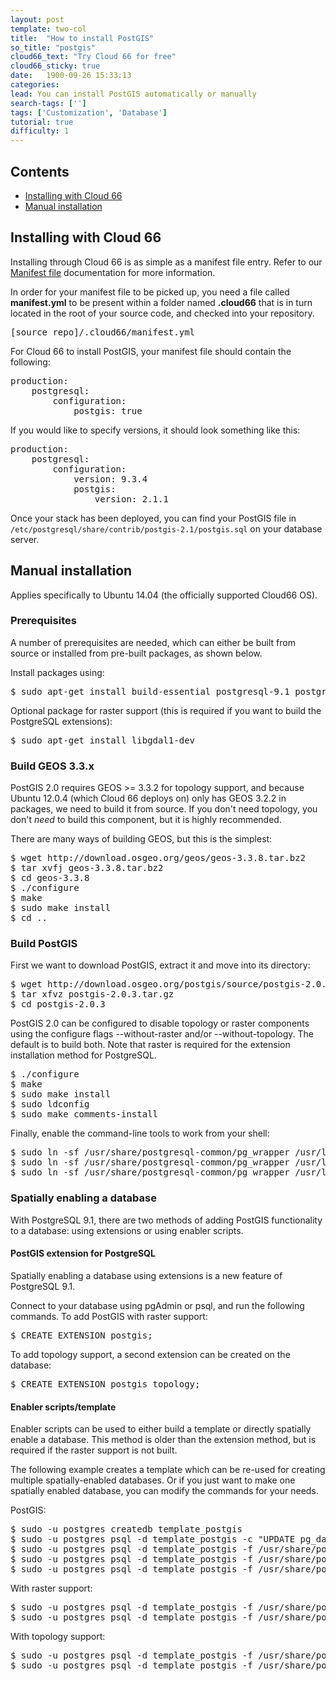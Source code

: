 ```yaml
---
layout: post
template: two-col
title:  "How to install PostGIS"
so_title: "postgis"
cloud66_text: "Try Cloud 66 for free"
cloud66_sticky: true
date:   1900-09-26 15:33:13
categories: 
lead: You can install PostGIS automatically or manually
search-tags: ['']
tags: ['Customization', 'Database']
tutorial: true
difficulty: 1
---
```


<h2>Contents</h2>
<ul class="page-toc">
	<li>
		<a href="#cloud66">Installing with Cloud 66</a>
	</li>
	<li>
		<a href="#manual">Manual installation</a>
	</li>
</ul>

<h2 id="cloud66">Installing with Cloud 66</h2>

Installing through Cloud 66 is as simple as a manifest file entry. Refer to our [Manifest file](http://help.cloud66.com/stack-definition/manifest-files.html) documentation for more information.

In order for your manifest file to be picked up, you need a file called **manifest.yml** to be present within a folder named **.cloud66** that is in turn located in the root of your source code, and checked into your repository.

<pre class="prettyprint">
[source&#95;repo]/.cloud66/manifest.yml
</pre>

For Cloud 66 to install PostGIS, your manifest file should contain the following:

<pre class="prettyprint">
production:
    postgresql:
        configuration:
            postgis: true
</pre>

If you would like to specify versions, it should look something like this:

<pre class="prettyprint">
production:
    postgresql:
        configuration:
        	version: 9.3.4
            postgis:
                version: 2.1.1
</pre>

Once your stack has been deployed, you can find your PostGIS file in `/etc/postgresql/share/contrib/postgis-2.1/postgis.sql` on your database server.

<h2 id="manual">Manual installation</h2>
Applies specifically to Ubuntu 14.04 (the officially supported Cloud66 OS).

### Prerequisites
A number of prerequisites are needed, which can either be built from source or installed from pre-built packages, as shown below.

Install packages using:

<pre class="prettyprint">
$ sudo apt-get install build-essential postgresql-9.1 postgresql-server-dev-9.1 libxml2-dev libproj-dev libjson0-dev xsltproc docbook-xsl docbook-mathml
</pre>

Optional package for raster support (this is required if you want to build the PostgreSQL extensions):

<pre class="prettyprint">
$ sudo apt-get install libgdal1-dev
</pre>

### Build GEOS 3.3.x
PostGIS 2.0 requires GEOS >= 3.3.2 for topology support, and because Ubuntu 12.0.4 (which Cloud 66 deploys on) only has GEOS 3.2.2 in packages, we need to build it from source. If you don't need topology, you don't *need* to build this component, but it is highly recommended.

There are many ways of building GEOS, but this is the simplest:

<pre class="prettyprint">
$ wget http://download.osgeo.org/geos/geos-3.3.8.tar.bz2
$ tar xvfj geos-3.3.8.tar.bz2
$ cd geos-3.3.8
$ ./configure
$ make
$ sudo make install
$ cd ..
</pre>

### Build PostGIS
First we want to download PostGIS, extract it and move into its directory:

<pre class="prettyprint">
$ wget http://download.osgeo.org/postgis/source/postgis-2.0.3.tar.gz
$ tar xfvz postgis-2.0.3.tar.gz
$ cd postgis-2.0.3
</pre>

PostGIS 2.0 can be configured to disable topology or raster components using the configure flags --without-raster and/or --without-topology. The default is to build both. Note that raster is required for the extension installation method for PostgreSQL.

<pre class="prettyprint">
$ ./configure
$ make
$ sudo make install
$ sudo ldconfig
$ sudo make comments-install
</pre>

Finally, enable the command-line tools to work from your shell:

<pre class="prettyprint">
$ sudo ln -sf /usr/share/postgresql-common/pg&#95;wrapper /usr/local/bin/shp2pgsql
$ sudo ln -sf /usr/share/postgresql-common/pg&#95;wrapper /usr/local/bin/pgsql2shp
$ sudo ln -sf /usr/share/postgresql-common/pg&#95;wrapper /usr/local/bin/raster2pgsql
</pre>

### Spatially enabling a database
With PostgreSQL 9.1, there are two methods of adding PostGIS functionality to a database: using extensions or using enabler scripts.

#### PostGIS extension for PostgreSQL
Spatially enabling a database using extensions is a new feature of PostgreSQL 9.1.

Connect to your database using pgAdmin or psql, and run the following commands. To add PostGIS with raster support:

<pre class="prettyprint">
$ CREATE EXTENSION postgis;
</pre>

To add topology support, a second extension can be created on the database:

<pre class="prettyprint">
$ CREATE EXTENSION postgis&#95;topology;
</pre>

#### Enabler scripts/template
Enabler scripts can be used to either build a template or directly spatially enable a database. This method is older than the extension method, but is required if the raster support is not built.

The following example creates a template which can be re-used for creating multiple spatially-enabled databases. Or if you just want to make one spatially enabled database, you can modify the commands for your needs.

PostGIS:

<pre class="prettyprint">
$ sudo -u postgres createdb template&#95;postgis
$ sudo -u postgres psql -d template&#95;postgis -c "UPDATE pg&#95;database SET datistemplate=true WHERE datname='template&#95;postgis'"
$ sudo -u postgres psql -d template&#95;postgis -f /usr/share/postgresql/9.1/contrib/postgis-2.0/postgis.sql
$ sudo -u postgres psql -d template&#95;postgis -f /usr/share/postgresql/9.1/contrib/postgis-2.0/spatial&#95;ref&#95;sys.sql
$ sudo -u postgres psql -d template&#95;postgis -f /usr/share/postgresql/9.1/contrib/postgis-2.0/postgis&#95;comments.sql
</pre>

With raster support:

<pre class="prettyprint">
$ sudo -u postgres psql -d template&#95;postgis -f /usr/share/postgresql/9.1/contrib/postgis-2.0/rtpostgis.sql
$ sudo -u postgres psql -d template&#95;postgis -f /usr/share/postgresql/9.1/contrib/postgis-2.0/raster&#95;comments.sql
</pre>

With topology support:

<pre class="prettyprint">
$ sudo -u postgres psql -d template&#95;postgis -f /usr/share/postgresql/9.1/contrib/postgis-2.0/topology.sql
$ sudo -u postgres psql -d template&#95;postgis -f /usr/share/postgresql/9.1/contrib/postgis-2.0/topology&#95;comments.sql
</pre>